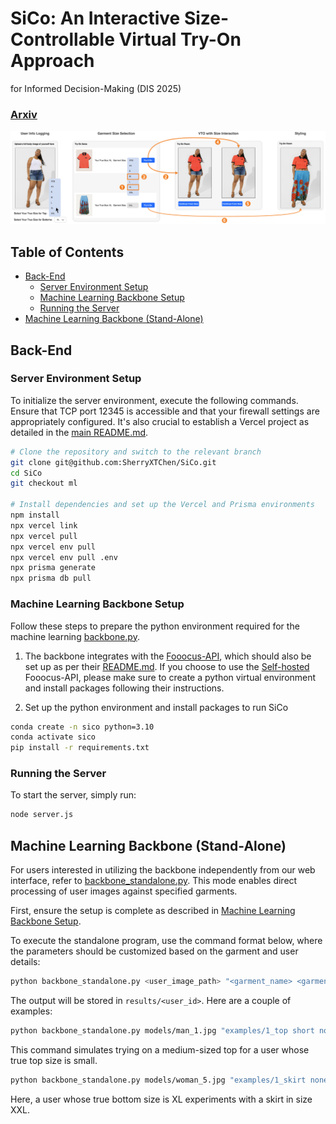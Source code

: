 # SiCo: An Interactive Size-Controllable Virtual Try-On Approach
for Informed Decision-Making (DIS 2025)

### [Arxiv](https://arxiv.org/abs/2408.02803)

![Teaser Image](https://github.com/SherryXTChen/SiCo/blob/main/assets/teaser.png)

## Table of Contents
- [Back-End](#back-end)
  - [Server Environment Setup](#server-environment-setup)
  - [Machine Learning Backbone Setup](#machine-learning-backbone-setup)
  - [Running the Server](#running-the-server)
- [Machine Learning Backbone (Stand-Alone)](#machine-learning-backbone-stand-alone)

## Back-End

### Server Environment Setup
To initialize the server environment, execute the following commands. Ensure that TCP port 12345 is accessible and that your firewall settings are appropriately configured. It's also crucial to establish a Vercel project as detailed in the [main README.md](https://github.com/SherryXTChen/SiCo/blob/c7d57c40f730c7f4a4bceb6899c607bb385a2cca/README.md).

```bash
# Clone the repository and switch to the relevant branch
git clone git@github.com:SherryXTChen/SiCo.git
cd SiCo
git checkout ml

# Install dependencies and set up the Vercel and Prisma environments
npm install
npx vercel link
npx vercel pull
npx vercel env pull
npx vercel env pull .env
npx prisma generate
npx prisma db pull
```

### Machine Learning Backbone Setup
Follow these steps to prepare the python environment required for the machine learning [backbone.py](https://github.com/SherryXTChen/SiCo/blob/5efd3729ff2cbba1aa480bf9f6d9c59ddedc04a4/backbone.py). 

1. The backbone integrates with the [Fooocus-API](https://github.com/mrhan1993/Fooocus-API), which should also be set up as per their [README.md](https://github.com/mrhan1993/Fooocus-API/blob/2803f204776746c16fe18fb82613ae3693fdd5e1/README.md). If you choose to use the [Self-hosted](https://github.com/mrhan1993/Fooocus-API/tree/2803f204776746c16fe18fb82613ae3693fdd5e1?tab=readme-ov-file#self-hosted) Fooocus-API, please make sure to create a python virtual environment and install packages following their instructions. 

2. Set up the python environment and install packages to run SiCo
```bash
conda create -n sico python=3.10
conda activate sico
pip install -r requirements.txt
```

### Running the Server
To start the server, simply run:

```bash
node server.js
```

## Machine Learning Backbone (Stand-Alone)

For users interested in utilizing the backbone independently from our web interface, refer to [backbone_standalone.py](https://github.com/SherryXTChen/SiCo/blob/5efd3729ff2cbba1aa480bf9f6d9c59ddedc04a4/backbone_standalone.py). This mode enables direct processing of user images against specified garments.

First, ensure the setup is complete as described in [Machine Learning Backbone Setup](#machine-learning-backbone-setup).

To execute the standalone program, use the command format below, where the parameters should be customized based on the garment and user details:

```bash
python backbone_standalone.py <user_image_path> "<garment_name> <garment_type> <sleeve_length> <leg_length>_<user_true_size>_<garment_size>.jpg" <user_id>
```

The output will be stored in `results/<user_id>`. Here are a couple of examples:

```bash
python backbone_standalone.py models/man_1.jpg "examples/1_top short none_S_M.jpg" 1
```

This command simulates trying on a medium-sized top for a user whose true top size is small.

```bash
python backbone_standalone.py models/woman_5.jpg "examples/1_skirt none long_XL_XXL.jpg" 2
```

Here, a user whose true bottom size is XL experiments with a skirt in size XXL.
